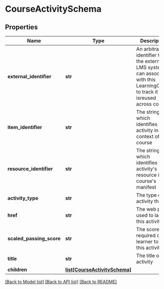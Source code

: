 # CourseActivitySchema

## Properties
Name | Type | Description | Notes
------------ | ------------- | ------------- | -------------
**external_identifier** | **str** | An arbitrary identifier that the external LMS system can associate with this LearningObject to track it as it isreused across courses  | [optional] 
**item_identifier** | **str** | The string which identifies this activity in the context of its course | [optional] 
**resource_identifier** | **str** | The string which identifies this activity&#x27;s resource in a course&#x27;s manifest | [optional] 
**activity_type** | **str** | The type of activity this is | [optional] 
**href** | **str** | The web path used to launch this activity | [optional] 
**scaled_passing_score** | **str** | The score required of a learner to pass this activity | [optional] 
**title** | **str** | The title of the activity | [optional] 
**children** | [**list[CourseActivitySchema]**](CourseActivitySchema.md) |  | [optional] 

[[Back to Model list]](../README.md#documentation-for-models) [[Back to API list]](../README.md#documentation-for-api-endpoints) [[Back to README]](../README.md)

